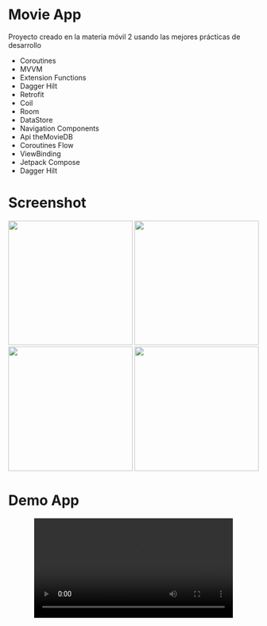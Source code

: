 # Movie App

Proyecto creado en la materia móvil 2 usando las mejores prácticas de desarrollo 

- Coroutines
- MVVM
- Extension Functions
- Dagger Hilt
- Retrofit
- Coil
- Room
- DataStore
- Navigation Components
- Api theMovieDB
- Coroutines Flow
- ViewBinding
- Jetpack Compose
- Dagger Hilt

# Screenshot
<img src="https://github.com/FacuSosa/Tp_Movil_2/assets/88222890/3b8b2787-f9b0-48bf-8adf-d4be6abbe52c" width="250" /> 
<img src="https://github.com/FacuSosa/Tp_Movil_2/assets/88222890/bbff8eec-b99b-47d2-828e-3aacb54555cd" width="250" /> 
<img src="https://github.com/FacuSosa/Tp_Movil_2/assets/88222890/1886f7da-b9d4-45b2-ac11-f3c9f1b1994a" width="250" />
<img src="https://github.com/FacuSosa/Tp_Movil_2/assets/88222890/f2f266b6-930e-4776-aa48-51ed52eb5ad1" width="250" />

# Demo App 
<div align="center">
  <video src="https://github.com/FacuSosa/Tp_Movil_2/assets/88222890/6524b39a-e2e2-486b-96f9-ecd531797ba5" width="400" />
</div>






